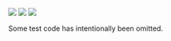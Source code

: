 ![](https://img.shields.io/badge/day%20📅-25-blue)
![](https://img.shields.io/badge/days%20completed-24-red)
![](https://img.shields.io/badge/stars%20⭐-48-yellow)

Some test code has intentionally been omitted.
